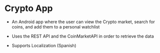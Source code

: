# Crypto App
- An Android app where the user can view the Crypto market, search for coins, and add them to a personal watchlist

- Uses the REST API and the CoinMarketAPI in order to retrieve the data

- Supports Localization (Spanish)




 
